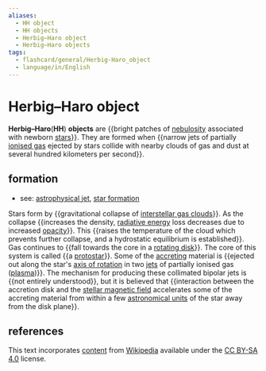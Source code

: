 ```yaml
---
aliases:
  - HH object
  - HH objects
  - Herbig–Haro object
  - Herbig–Haro objects
tags:
  - flashcard/general/Herbig-Haro_object
  - language/in/English
---
```


# Herbig–Haro object

__Herbig–Haro__(__HH__) __objects__ are {{bright patches of [nebulosity](nebula.md) associated with newborn [stars](star.md)}}. They are formed when {{narrow jets of partially [ionised gas](plasma%20(physics).md) ejected by stars collide with nearby clouds of gas and dust at several hundred kilometers per second}}. <!--SR:!2024-08-18,15,290!2024-08-19,16,290-->

## formation

- see: [astrophysical jet](astrophysical%20jet.md), [star formation](star%20formation.md)

Stars form by {{gravitational collapse of [interstellar gas clouds](interstellar%20cloud.md)}}. As the collapse {{increases the density, [radiative energy](radiation.md) loss decreases due to increased [opacity](opacity.md)}}. This {{raises the temperature of the cloud which prevents further collapse, and a hydrostatic equilibrium is established}}. Gas continues to {{fall towards the core in a [rotating disk](accretion%20disk.md)}}. The core of this system is called {{a [protostar](protostar.md)}}. Some of the [accreting](accretion%20(astrophysics).md) material is {{ejected out along the star's [axis of rotation](rotation.md) in two [jets](astrophysical%20jet.md) of partially ionised gas ([plasma](plasma%20(physics).md))}}. The mechanism for producing these collimated bipolar jets is {{not entirely understood}}, but it is believed that {{interaction between the accretion disk and the [stellar magnetic field](stellar%20magnetic%20field.md) accelerates some of the accreting material from within a few [astronomical units](astronomical%20unit.md) of the star away from the disk plane}}. <!--SR:!2024-08-19,16,290!2024-08-09,4,210!2024-08-11,8,250!2024-08-18,15,290!2024-08-18,15,290!2024-08-16,13,270!2024-08-19,16,290!2024-08-14,11,270-->

## references

This text incorporates [content](https://en.wikipedia.org/wiki/Herbig–Haro_object) from [Wikipedia](Wikipedia.md) available under the [CC BY-SA 4.0](https://creativecommons.org/licenses/by-sa/4.0/) license.
